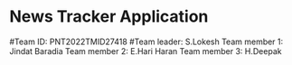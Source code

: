 # News Tracker Application
  
  #Team ID: PNT2022TMID27418
    #Team leader: S.Lokesh
    Team member 1: Jindat Baradia
    Team member 2: E.Hari Haran 
    Team member 3: H.Deepak
